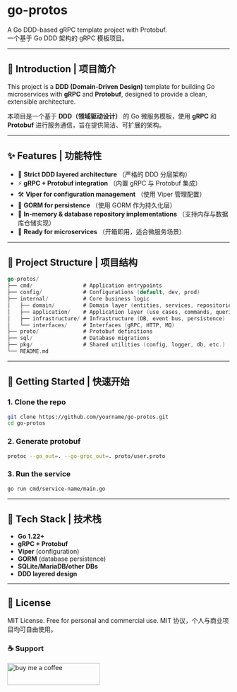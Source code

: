 # go-protos

A Go DDD-based gRPC template project with Protobuf.  
一个基于 Go DDD 架构的 gRPC 模板项目。

---

## 📌 Introduction | 项目简介

This project is a **DDD (Domain-Driven Design)** template for building Go microservices with **gRPC** and **Protobuf**, designed to provide a clean, extensible architecture.  

本项目是一个基于 **DDD（领域驱动设计）** 的 Go 微服务模板，使用 **gRPC** 和 **Protobuf** 进行服务通信，旨在提供简洁、可扩展的架构。

---

## ✨ Features | 功能特性

- 📂 **Strict DDD layered architecture** （严格的 DDD 分层架构）  
- ⚡ **gRPC + Protobuf integration** （内置 gRPC 与 Protobuf 集成）  
- 🛠 **Viper for configuration management** （使用 Viper 管理配置）  
- 💾 **GORM for persistence** （使用 GORM 作为持久化层）  
- 🧪 **In-memory & database repository implementations** （支持内存与数据库仓储实现）  
- 🚀 **Ready for microservices** （开箱即用，适合微服务场景）  

---

## 📂 Project Structure | 项目结构

```go
go-protos/
├── cmd/                # Application entrypoints
├── config/             # Configurations (default, dev, prod)
├── internal/           # Core business logic
│   ├── domain/         # Domain layer (entities, services, repositories)
│   ├── application/    # Application layer (use cases, commands, queries)
│   ├── infrastructure/ # Infrastructure (DB, event bus, persistence)
│   └── interfaces/     # Interfaces (gRPC, HTTP, MQ)
├── proto/              # Protobuf definitions
├── sql/                # Database migrations
├── pkg/                # Shared utilities (config, logger, db, etc.)
└── README.md
````

---

## 🚀 Getting Started | 快速开始

### 1. Clone the repo
```bash
git clone https://github.com/yourname/go-protos.git
cd go-protos
````

### 2. Generate protobuf

```bash
protoc --go_out=. --go-grpc_out=. proto/user.proto
```

### 3. Run the service

```bash
go run cmd/service-name/main.go
```

---

## 🧰 Tech Stack | 技术栈

* **Go 1.22+**
* **gRPC + Protobuf**
* **Viper** (configuration)
* **GORM** (database persistence)
* **SQLite/MariaDB/other DBs**
* **DDD layered design**

---

## 📖 License

MIT License. Free for personal and commercial use.
MIT 协议，个人与商业项目均可自由使用。

### ☕ Support
<p>
  <a href="https://buymeacoffee.com/xiaomai">
    <img src="https://cdn.buymeacoffee.com/buttons/v2/default-yellow.png" height="50" width="210" alt="buy me a coffee" />
  </a>
</p>
